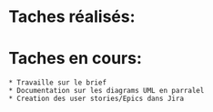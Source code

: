 # Taches réalisés:


# Taches en cours:
    * Travaille sur le brief
    * Documentation sur les diagrams UML en parralel
    * Creation des user stories/Epics dans Jira
    
